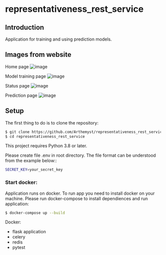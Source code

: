 # representativeness_rest_service
## Introduction
Application for training and using prediction models.

## Images from website

Home page
![image](https://github.com/Arthemyst/representativeness_rest_service/assets/59807704/18a9f0ef-4e68-483a-996a-6b5952de92cc)

Model training page
![image](https://github.com/Arthemyst/representativeness_rest_service/assets/59807704/ce00ae8d-d096-480d-9de3-b1180d8cb90d)

Status page
![image](https://github.com/Arthemyst/representativeness_rest_service/assets/59807704/8aca5c10-2df9-4560-8142-7014d269e89d)


Prediction page
![image](https://github.com/Arthemyst/representativeness_rest_service/assets/59807704/0cec1044-26d0-4c6e-99fd-873150b676d8)


## Setup
The first thing to do is to clone the repository:
```sh
$ git clone https://github.com/Arthemyst/representativeness_rest_service.git
$ cd representativeness_rest_service
```
This project requires Python 3.8 or later.

Please create file .env in root directory. The file format can be understood from the example below::

```sh
SECRET_KEY=your_secret_key
```

### Start docker:

Application runs on docker. To run app you need to install docker on your machine. Please run docker-compose to install dependiences and run application:

```sh
$ docker-compose up --build
```

Docker:
- flask application
- celery
- redis
- pytest
